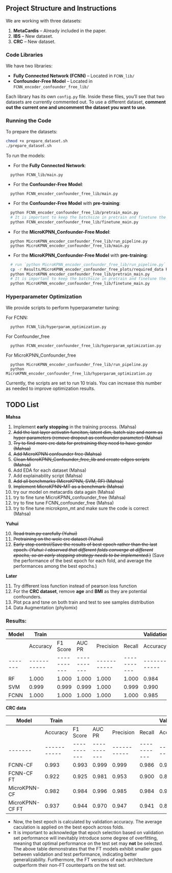 ## Project Structure and Instructions

We are working with three datasets:

1. **MetaCardis** – Already included in the paper.
2. **IBS** – New dataset.
3. **CRC** – New dataset.

### Code Libraries

We have two libraries:

- **Fully Connected Network (FCNN)** – Located in `FCNN_lib/`
- **Confounder-Free Model** – Located in `FCNN_encoder_confounder_free_lib/`

Each library has its own `config.py` file. Inside these files, you’ll see that two datasets are currently commented out. To use a different dataset, **comment out the current one and uncomment the dataset you want to use**.

### Running the Code

To prepare the datasets: 

```bash
chmod +x prepare_dataset.sh
./prepare_dataset.sh
```

To run the models:

- For the **Fully Connected Network**:
```
  python FCNN_lib/main.py
```

- For the **Confounder-Free Model**:
```
  python FCNN_encoder_confounder_free_lib/main.py
```

- For the **Confounder-Free Model** with **pre-training**:
```bash
  python FCNN_encoder_confounder_free_lib/pretrain_main.py
  # It is important to keep the batchsize in pretrain and finetune the same. 
  python FCNN_encoder_confounder_free_lib/finetune_main.py
```

- For the **MicroKPNN_Confounder-Free Model**: 
```
  python MicroKPNN_encoder_confounder_free_lib/run_pipeline.py
  python MicroKPNN_encoder_confounder_free_lib/main.py
```

- For the **MicroKPNN_Confounder-Free Model** with **pre-training**:
```bash
  # run `python MicroKPNN_encoder_confounder_free_lib/run_pipeline.py` first
  cp -r Results/MicroKPNN_encoder_confounder_free_plots/required_data Results/MicroKPNN_encoder_confounder_free_finetune_plots/
  python MicroKPNN_encoder_confounder_free_lib/pretrain_main.py
  # It is important to keep the batchsize in pretrain and finetune the same. 
  python MicroKPNN_encoder_confounder_free_lib/finetune_main.py
```

### Hyperparameter Optimization
We provide scripts to perform hyperparameter tuning:

For FCNN:
```
  python FCNN_lib/hyperparam_optimization.py
```

For Confounder_free
```
  python FCNN_encoder_confounder_free_lib/hyperparam_optimization.py
```

For MicroKPNN_Confounder_free
```
  python MicroKPNN_encoder_confounder_free_lib/run_pipeline.py
  python MicroKPNN_encoder_confounder_free_lib/hyperparam_optimization.py
```

Currently, the scripts are set to run 10 trials. You can increase this number as needed to improve optimization results.

## TODO List

**Mahsa**

1. Implement **early stopping** in the training process. (Mahsa)
2. ~~Add the last layer activatin funciton, latent dim, batch size and norm as hyper parameters (remove dropout as confounder parameter) (Mahsa)~~
3. ~~Try to find more crc data for pretraining they need to have gender (Mahsa)~~
4. ~~Add MicroKPNN confounder free (Mahsa)~~
5. ~~Clean MicroKPNN_Confounder_free_lib and create edges scripts (Mahsa)~~
6. Add EDA for each dataset (Mahsa)
7. Add explainability script (Mahsa)
8. ~~Add all benchmarks (MicroKPNN, SVM, RF) (Mahsa)~~
9. ~~Implement MicroKPNN-MT as a benchmark (Mahsa)~~
10. try our model on metacardis data again (Mahsa)
11. try to fine tune MicroKPNN_confounder_free (Mahsa)
12. try to fine tune FCNN_confounder_free (Mahsa)
13. try to fine tune microkpnn_mt and make sure the code is correct (Mahsa)

**Yuhui**

10. ~~Read train.py carefully (Yuhui)~~
11. ~~Pretraining on the wole crc dataset (Yuhui)~~
12. ~~Early stop control/Save the results of best epoch rather than the last epoch. (*Yuhui: I observed that different folds converge at different epochs, so an early stopping strategy needs to be implemented.*)~~ (Save the performance of the best epoch for each fold, and average the performances among the best epochs.)

**Later**

11. Try different loss function instead of pearson loss function
13. For the **CRC dataset**, remove **age** and **BMI** as they are potential confounders.
14. Plot pca and tsne on both train and test to see samples distribution
15. Data Augmentation (phylomix)



### Results:

| Model | Train     |           |           |           |           | Validation |           |           |           |           | Test      |           |           |           |           |
|-------|-----------|-----------|-----------|-----------|-----------|------------|-----------|-----------|-----------|-----------|-----------|-----------|-----------|-----------|-----------|
|       | Accuracy  | F1 Score  | AUC PR    | Precision | Recall    | Accuracy   | F1 Score  | AUC PR    | Precision | Recall    | Accuracy  | F1 Score  | AUC PR    | Precision | Recall    |
|-------|-----------|-----------|-----------|-----------|-----------|------------|-----------|-----------|-----------|-----------|-----------|-----------|-----------|-----------|-----------|
| RF    | 1.000     | 1.000     | 1.000     | 1.000     | 1.000     | 0.984      | 0.985     | 0.999     | 0.986     | 0.986     | 0.683     | 0.732     | 0.838     | 0.686     | 0.786     |
| SVM   | 0.999     | 0.999     | 0.999     | 1.000     | 0.999     | 0.990      | 0.991     | 0.999     | 0.993     | 0.989     | 0.654     | 0.711     | 0.796     | 0.660     | 0.771     |
| FCNN  | 1.000     | 1.000     | 1.000     | 1.000     | 1.000     | 0.985      | 0.987     | 0.999     | 0.982     | 0.993     | 0.667     | 0.712     | 0.794     | 0.677     | 0.751     |

**CRC data**

| Model | Train     |           |           |           |           | Validation |           |           |           |           | Test      |           |           |           |           |
|-------|-----------|-----------|-----------|-----------|-----------|------------|-----------|-----------|-----------|-----------|-----------|-----------|-----------|-----------|-----------|
|       | Accuracy  | F1 Score  | AUC PR    | Precision | Recall    | Accuracy   | F1 Score  | AUC PR    | Precision | Recall    | Accuracy  | F1 Score  | AUC PR    | Precision | Recall    |
|-------|-----------|-----------|-----------|-----------|-----------|------------|-----------|-----------|-----------|-----------|-----------|-----------|-----------|-----------|-----------|
| FCNN-CF    | 0.993     | 0.993     | 0.999     | 0.999     | 0.986     | 0.985      | 0.986     | 0.996     | 0.990     | 0.981     | 0.593     | 0.707     | 0.734     | 0.597     | **0.865** |
| FCNN-CF FT | 0.922     | 0.925     | 0.981     | 0.953     | 0.900     | 0.885      | 0.895     | 0.958     | 0.909     | 0.881     | 0.595     | **0.709** | **0.744** | 0.607     | 0.853     |
| MicroKPNN-CF    | 0.982     | 0.984     | 0.996     | 0.985     | 0.984     | 0.946      | 0.952     | 0.983     | 0.950     | 0.955     | 0.617     | **0.709** | 0.715     | 0.619     | 0.830     |
| MicroKPNN-CF FT | 0.937     | 0.944     | 0.970     | 0.947     | 0.941     | 0.897      | 0.905     | 0.938     | 0.917     | 0.894     | **0.625** | **0.709** | 0.687     | **0.627** | 0.817     |

- Now, the best epoch is calculated by validation accuracy. The average caculation is applied on the best epoch across folds.
- It is important to acknowledge that epoch selection based on validation set performance will inevitably introduce some degree of overfitting, meaning that optimal performance on the test set may **not** be selected. The above table demonstrates that the FT models exhibit smaller gaps between validation and test performance, indicating better generalizability. Furthermore, the FT versions of each architecture outperform their non-FT counterparts on the test set. 